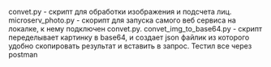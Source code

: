 convet.py - скрипт для обработки изображения и подсчета лиц.
microserv_photo.py - cкорипт для запуска самого веб сервиса на локалке, к нему подключен convet.py.
convet_img_to_base64.py - скрипт переделывает картинку в base64, и создает json файлик из которого удобно скопировать результат и вставить в запрос.
Тестил все через postman

